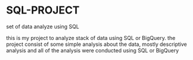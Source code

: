 # SQL-PROJECT
set of data analyze using SQL

this is my project to analyze stack of data using SQL or BigQuery.
the project consist of some simple analysis about the data, mostly descriptive analysis and all of the analysis were conducted using SQL or BigQuery
